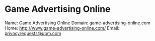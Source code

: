 
# Game Advertising Online

Name: Game Advertising Online
Domain: game-advertising-online.com
Home: http://www.game-advertising-online.com/
Email: privacyrequests@ubm.com
